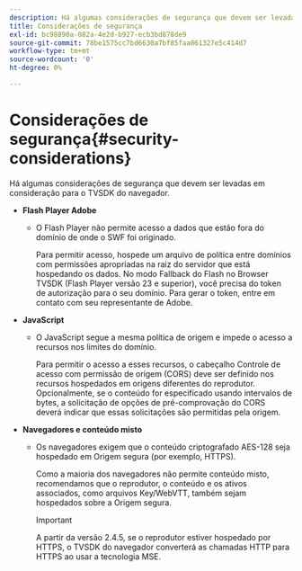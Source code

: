 ```yaml
---
description: Há algumas considerações de segurança que devem ser levadas em consideração para o TVSDK do navegador.
title: Considerações de segurança
exl-id: bc98890a-082a-4e2d-b927-ecb3bd878de9
source-git-commit: 78be1575cc7bd6630a7bf85faa061327e5c414d7
workflow-type: tm+mt
source-wordcount: '0'
ht-degree: 0%

---
```


# Considerações de segurança{#security-considerations}

Há algumas considerações de segurança que devem ser levadas em consideração para o TVSDK do navegador.

* **Flash Player Adobe**

   * O Flash Player não permite acesso a dados que estão fora do domínio de onde o SWF foi originado.

      Para permitir acesso, hospede um arquivo de política entre domínios com permissões apropriadas na raiz do servidor que está hospedando os dados. No modo Fallback do Flash no Browser TVSDK (Flash Player versão 23 e superior), você precisa do token de autorização para o seu domínio. Para gerar o token, entre em contato com seu representante de Adobe.

* **JavaScript**

   * O JavaScript segue a mesma política de origem e impede o acesso a recursos nos limites do domínio.

      Para permitir o acesso a esses recursos, o cabeçalho Controle de acesso com permissão de origem (CORS) deve ser definido nos recursos hospedados em origens diferentes do reprodutor. Opcionalmente, se o conteúdo for especificado usando intervalos de bytes, a solicitação de opções de pré-comprovação do CORS deverá indicar que essas solicitações são permitidas pela origem.

* **Navegadores e conteúdo misto**

   * Os navegadores exigem que o conteúdo criptografado AES-128 seja hospedado em Origem segura (por exemplo, HTTPS).

      Como a maioria dos navegadores não permite conteúdo misto, recomendamos que o reprodutor, o conteúdo e os ativos associados, como arquivos Key/WebVTT, também sejam hospedados sobre a Origem segura.

      >[!IMPORTANT]
      >
      >A partir da versão 2.4.5, se o reprodutor estiver hospedado por HTTPS, o TVSDK do navegador converterá as chamadas HTTP para HTTPS ao usar a tecnologia MSE.
